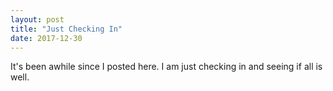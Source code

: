 ```yaml
---
layout: post
title: "Just Checking In"
date: 2017-12-30
---
```


It's been awhile since I posted here.  I am just checking in and seeing if all is well.
